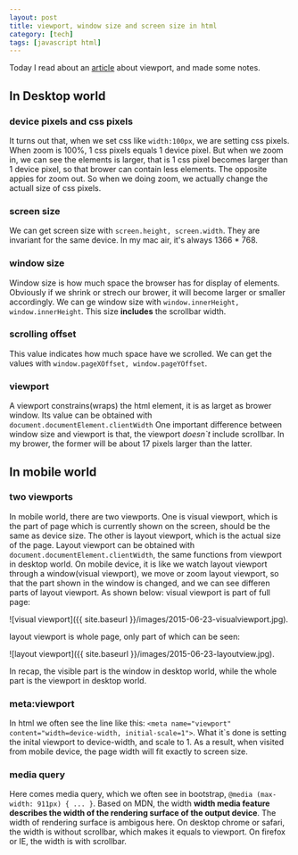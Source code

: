 ```yaml
---
layout: post
title: viewport, window size and screen size in html
category: [tech]
tags: [javascript html]
---
```

Today I read about an [article](http://www.quirksmode.org/mobile/viewports.html) about viewport, and made some notes.

## In Desktop world
### device pixels and css pixels
It turns out that, when we set css like ```width:100px```, we are setting css pixels. When zoom is 100%, 1 css pixels equals 1 device pixel. But when we zoom in, we can see the elements is larger, that is 1 css pixel becomes larger than 1 device pixel, so that brower can contain less elements. The opposite appies for zoom out. So when we doing zoom, we actually change the actuall size of css pixels.

### screen size
We can get screen size with ```screen.height, screen.width```. They are invariant for the same device. In my mac air, it's always 1366 * 768.

### window size
Window size is how much space the browser has for display of elements. Obviously if we shrink or strech our brower, it will become larger or smaller accordingly. We can ge window size with ```window.innerHeight, window.innerHeight```. This size **includes** the scrollbar width.

### scrolling offset
This value indicates how much space have we scrolled. We can get the values with ```window.pageXOffset, window.pageYOffset```.

### viewport
A viewport constrains(wraps) the html element, it is as larget as brower window.
Its value can be obtained with ```document.documentElement.clientWidth```
One important difference between window size and viewport is that, the viewport *doesn`t* include scrollbar. In my brower, the former will be about 17 pixels larger than the latter. 

## In mobile world
### two viewports
In mobile world, there are two viewports. One is visual viewport, which is the part of page which is currently shown on the screen, should be the same as device size. The other is layout viewport, which is the actual size of the page. Layout viewport can be obtained with ```document.documentElement.clientWidth```, the same functions from viewport in desktop world. On mobile device, it is like we watch layout viewport through a window(visual viewport),
we move or zoom layout viewport, so that the part shown in the window is changed, and we can see differen parts of layout viewport. As shown below:
visual viewport is part of full page:

![visual viewport]({{ site.baseurl }}/images/2015-06-23-visualviewport.jpg).

layout viewport is whole page, only part of which can be seen:

![layout viewport]({{ site.baseurl }}/images/2015-06-23-layoutview.jpg).

In recap, the visible part is the window in desktop world, while the whole part is the viewport in desktop world.

### meta:viewport
In html we often see the line like this: ```<meta name="viewport" content="width=device-width, initial-scale=1">```. What it`s done is setting the inital viewport to device-width, and scale to 1. As a result, when visited from mobile device, the page width will fit exactly to screen size.

### media query
Here comes media query, which we often see in bootstrap, ```@media (max-width: 911px) { ... }```. Based on MDN, the width **width media feature describes the width of the rendering surface of the output device**. The width of rendering surface is ambigous here. On desktop chrome or safari, the width is without scrollbar, which makes it equals to viewport. On firefox or IE, the width is with scrollbar.